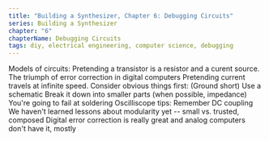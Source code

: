 ```yaml
---
title: "Building a Synthesizer, Chapter 6: Debugging Circuits"
series: Building a Synthesizer
chapter: "6"
chapterName: Debugging Circuits
tags: diy, electrical engineering, computer science, debugging
---
```


Models of circuits: Pretending a transistor is a resistor and a curent source.
The triumph of error correction in digital computers
Pretending current travels at infinite speed. 
Consider obvious things first: (Ground short)
Use a schematic
Break it down into smaller parts (when possible, impedance)
You're going to fail at soldering
Oscilliscope tips: Remember DC coupling
We haven't learned lessons about modularity yet -- small vs. trusted, composed
Digital error correction is really great and analog computers don't have it, mostly